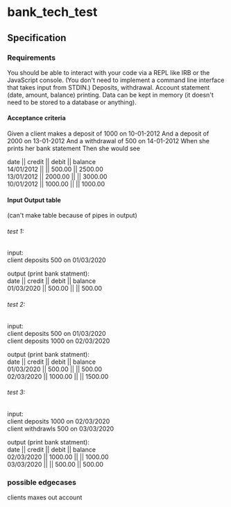 # bank_tech_test

## Specification

### Requirements
You should be able to interact with your code via a REPL like IRB or the JavaScript console. (You don't need to implement a command line interface that takes input from STDIN.)
Deposits, withdrawal.
Account statement (date, amount, balance) printing.
Data can be kept in memory (it doesn't need to be stored to a database or anything).

#### Acceptance criteria
Given a client makes a deposit of 1000 on 10-01-2012
And a deposit of 2000 on 13-01-2012
And a withdrawal of 500 on 14-01-2012
When she prints her bank statement
Then she would see


date || credit || debit || balance  
14/01/2012 || || 500.00 || 2500.00  
13/01/2012 || 2000.00 || || 3000.00  
10/01/2012 || 1000.00 || || 1000.00  


#### Input Output table
(can't make table because of pipes in output)

###### test 1:  
input:  
client deposits 500 on 01/03/2020  

output (print bank statment):  
date || credit || debit || balance  
01/03/2020 || 500.00 || || 500.00  

###### test 2:  
input:  
client deposits 500 on 01/03/2020  
client deposits 1000 on 02/03/2020  

output (print bank statment):  
date || credit || debit || balance  
01/03/2020 || 500.00 || || 500.00  
02/03/2020 || 1000.00 || || 1500.00  

###### test 3:  
input:  
client deposits 1000 on 02/03/2020  
client withdrawls 500 on 03/03/2020  

output (print bank statment):   
date || credit || debit || balance  
02/03/2020 || 1000.00 || || 1000.00  
03/03/2020 || || 500.00 || 500.00 









### possible edgecases 

clients maxes out account
